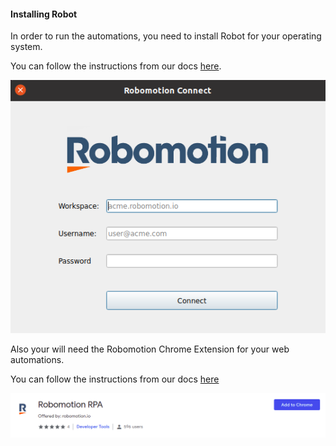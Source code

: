 #### Installing Robot
In order to run the automations, you need to install Robot for your operating system.

You can follow the instructions from our docs [here](https://docs.robomotion.io/installation/installing-robot).

![Robot](https://raw.githubusercontent.com/robomotionio/robomotion-tutorials/master/images/robot-tray.png)

Also your will need the Robomotion Chrome Extension for your web automations.

You can follow the instructions from our docs [here](https://docs.robomotion.io/installation/browser-setup/chrome-extension)

![Chrome Extension](https://raw.githubusercontent.com/robomotionio/robomotion-tutorials/master/images/chrome-extension.png)
